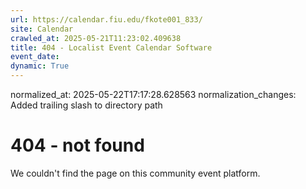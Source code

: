 ```yaml
---
url: https://calendar.fiu.edu/fkote001_833/
site: Calendar
crawled_at: 2025-05-21T11:23:02.409638
title: 404 - Localist Event Calendar Software
event_date: 
dynamic: True
---
```

normalized_at: 2025-05-22T17:17:28.628563
normalization_changes: Added trailing slash to directory path

# 404 - not found
We couldn't find the page on this community event platform.
